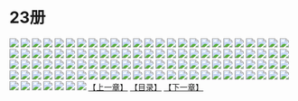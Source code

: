 # 23册
![](https://mao.mhtupian.com/uploads/img/7563/111252/1.jpg)
![](https://mao.mhtupian.com/uploads/img/7563/111252/2.jpg)
![](https://mao.mhtupian.com/uploads/img/7563/111252/3.jpg)
![](https://mao.mhtupian.com/uploads/img/7563/111252/4.jpg)
![](https://mao.mhtupian.com/uploads/img/7563/111252/5.jpg)
![](https://mao.mhtupian.com/uploads/img/7563/111252/6.jpg)
![](https://mao.mhtupian.com/uploads/img/7563/111252/7.jpg)
![](https://mao.mhtupian.com/uploads/img/7563/111252/8.jpg)
![](https://mao.mhtupian.com/uploads/img/7563/111252/9.jpg)
![](https://mao.mhtupian.com/uploads/img/7563/111252/10.jpg)
![](https://mao.mhtupian.com/uploads/img/7563/111252/11.jpg)
![](https://mao.mhtupian.com/uploads/img/7563/111252/12.jpg)
![](https://mao.mhtupian.com/uploads/img/7563/111252/13.jpg)
![](https://mao.mhtupian.com/uploads/img/7563/111252/14.jpg)
![](https://mao.mhtupian.com/uploads/img/7563/111252/15.jpg)
![](https://mao.mhtupian.com/uploads/img/7563/111252/16.jpg)
![](https://mao.mhtupian.com/uploads/img/7563/111252/17.jpg)
![](https://mao.mhtupian.com/uploads/img/7563/111252/18.jpg)
![](https://mao.mhtupian.com/uploads/img/7563/111252/19.jpg)
![](https://mao.mhtupian.com/uploads/img/7563/111252/20.jpg)
![](https://mao.mhtupian.com/uploads/img/7563/111252/21.jpg)
![](https://mao.mhtupian.com/uploads/img/7563/111252/22.jpg)
![](https://mao.mhtupian.com/uploads/img/7563/111252/23.jpg)
![](https://mao.mhtupian.com/uploads/img/7563/111252/24.jpg)
![](https://mao.mhtupian.com/uploads/img/7563/111252/25.jpg)
![](https://mao.mhtupian.com/uploads/img/7563/111252/26.jpg)
![](https://mao.mhtupian.com/uploads/img/7563/111252/27.jpg)
![](https://mao.mhtupian.com/uploads/img/7563/111252/28.jpg)
![](https://mao.mhtupian.com/uploads/img/7563/111252/29.jpg)
![](https://mao.mhtupian.com/uploads/img/7563/111252/30.jpg)
![](https://mao.mhtupian.com/uploads/img/7563/111252/31.jpg)
![](https://mao.mhtupian.com/uploads/img/7563/111252/32.jpg)
![](https://mao.mhtupian.com/uploads/img/7563/111252/33.jpg)
![](https://mao.mhtupian.com/uploads/img/7563/111252/34.jpg)
![](https://mao.mhtupian.com/uploads/img/7563/111252/35.jpg)
![](https://mao.mhtupian.com/uploads/img/7563/111252/36.jpg)
![](https://mao.mhtupian.com/uploads/img/7563/111252/37.jpg)
![](https://mao.mhtupian.com/uploads/img/7563/111252/38.jpg)
![](https://mao.mhtupian.com/uploads/img/7563/111252/39.jpg)
![](https://mao.mhtupian.com/uploads/img/7563/111252/40.jpg)
![](https://mao.mhtupian.com/uploads/img/7563/111252/41.jpg)
![](https://mao.mhtupian.com/uploads/img/7563/111252/42.jpg)
![](https://mao.mhtupian.com/uploads/img/7563/111252/43.jpg)
![](https://mao.mhtupian.com/uploads/img/7563/111252/44.jpg)
![](https://mao.mhtupian.com/uploads/img/7563/111252/45.jpg)
![](https://mao.mhtupian.com/uploads/img/7563/111252/46.jpg)
![](https://mao.mhtupian.com/uploads/img/7563/111252/47.jpg)
![](https://mao.mhtupian.com/uploads/img/7563/111252/48.jpg)
![](https://mao.mhtupian.com/uploads/img/7563/111252/49.jpg)
![](https://mao.mhtupian.com/uploads/img/7563/111252/50.jpg)
![](https://mao.mhtupian.com/uploads/img/7563/111252/51.jpg)
![](https://mao.mhtupian.com/uploads/img/7563/111252/52.jpg)
![](https://mao.mhtupian.com/uploads/img/7563/111252/53.jpg)
![](https://mao.mhtupian.com/uploads/img/7563/111252/54.jpg)
![](https://mao.mhtupian.com/uploads/img/7563/111252/55.jpg)
![](https://mao.mhtupian.com/uploads/img/7563/111252/56.jpg)
![](https://mao.mhtupian.com/uploads/img/7563/111252/57.jpg)
![](https://mao.mhtupian.com/uploads/img/7563/111252/58.jpg)
![](https://mao.mhtupian.com/uploads/img/7563/111252/59.jpg)
![](https://mao.mhtupian.com/uploads/img/7563/111252/60.jpg)
![](https://mao.mhtupian.com/uploads/img/7563/111252/61.jpg)
![](https://mao.mhtupian.com/uploads/img/7563/111252/62.jpg)
![](https://mao.mhtupian.com/uploads/img/7563/111252/63.jpg)
![](https://mao.mhtupian.com/uploads/img/7563/111252/64.jpg)
![](https://mao.mhtupian.com/uploads/img/7563/111252/65.jpg)
![](https://mao.mhtupian.com/uploads/img/7563/111252/66.jpg)
![](https://mao.mhtupian.com/uploads/img/7563/111252/67.jpg)
![](https://mao.mhtupian.com/uploads/img/7563/111252/68.jpg)
![](https://mao.mhtupian.com/uploads/img/7563/111252/69.jpg)
![](https://mao.mhtupian.com/uploads/img/7563/111252/70.jpg)
![](https://mao.mhtupian.com/uploads/img/7563/111252/71.jpg)
![](https://mao.mhtupian.com/uploads/img/7563/111252/72.jpg)
![](https://mao.mhtupian.com/uploads/img/7563/111252/73.jpg)
![](https://mao.mhtupian.com/uploads/img/7563/111252/74.jpg)
![](https://mao.mhtupian.com/uploads/img/7563/111252/75.jpg)
![](https://mao.mhtupian.com/uploads/img/7563/111252/76.jpg)
![](https://mao.mhtupian.com/uploads/img/7563/111252/77.jpg)
![](https://mao.mhtupian.com/uploads/img/7563/111252/78.jpg)
![](https://mao.mhtupian.com/uploads/img/7563/111252/79.jpg)
![](https://mao.mhtupian.com/uploads/img/7563/111252/80.jpg)
![](https://mao.mhtupian.com/uploads/img/7563/111252/81.jpg)
![](https://mao.mhtupian.com/uploads/img/7563/111252/82.jpg)
![](https://mao.mhtupian.com/uploads/img/7563/111252/83.jpg)
![](https://mao.mhtupian.com/uploads/img/7563/111252/84.jpg)
![](https://mao.mhtupian.com/uploads/img/7563/111252/85.jpg)
![](https://mao.mhtupian.com/uploads/img/7563/111252/86.jpg)
![](https://mao.mhtupian.com/uploads/img/7563/111252/87.jpg)
![](https://mao.mhtupian.com/uploads/img/7563/111252/88.jpg)
![](https://mao.mhtupian.com/uploads/img/7563/111252/89.jpg)
![](https://mao.mhtupian.com/uploads/img/7563/111252/90.jpg)
![](https://mao.mhtupian.com/uploads/img/7563/111252/91.jpg)
![](https://mao.mhtupian.com/uploads/img/7563/111252/92.jpg)
![](https://mao.mhtupian.com/uploads/img/7563/111252/93.jpg)
![](https://mao.mhtupian.com/uploads/img/7563/111252/94.jpg)
![](https://mao.mhtupian.com/uploads/img/7563/111252/95.jpg)
![](https://mao.mhtupian.com/uploads/img/7563/111252/96.jpg)
![](https://mao.mhtupian.com/uploads/img/7563/111252/97.jpg)
![](https://mao.mhtupian.com/uploads/img/7563/111252/98.jpg)
![](https://mao.mhtupian.com/uploads/img/7563/111252/99.jpg)
![](https://mao.mhtupian.com/uploads/img/7563/111252/100.jpg)
![](https://mao.mhtupian.com/uploads/img/7563/111252/101.jpg)
![](https://mao.mhtupian.com/uploads/img/7563/111252/102.jpg)
![](https://mao.mhtupian.com/uploads/img/7563/111252/103.jpg)
![](https://mao.mhtupian.com/uploads/img/7563/111252/104.jpg)
![](https://mao.mhtupian.com/uploads/img/7563/111252/105.jpg)
![](https://mao.mhtupian.com/uploads/img/7563/111252/106.jpg)
![](https://mao.mhtupian.com/uploads/img/7563/111252/107.jpg)
[【上一章】](./158.md)
[【目录】](./READMD.md)
[【下一章】](./160.md)
